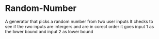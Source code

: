 # Random-Number
A generator that picks a random number from two user inputs
It checks to see if the rwo inputs are intergers and are in corect order
it goes input 1 as the lower bound and input 2 as lower bound
